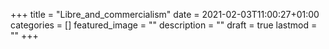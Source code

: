 +++
title =  "Libre_and_commercialism"
date = 2021-02-03T11:00:27+01:00
categories = []
featured_image = ""
description = ""
draft = true
lastmod = ""
+++

<!--more-->